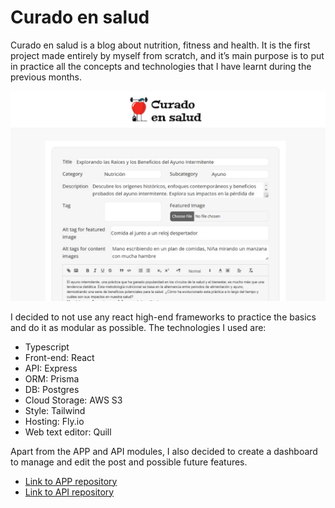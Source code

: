 # Curado en salud

Curado en salud is a blog about nutrition, fitness and health. It is the first project made entirely by myself from scratch, and it’s main purpose is to put in practice all the concepts and technologies that I have learnt during the previous months.

![Dashboard screenshot](/src/assets/dashboard-screenshot.png)

I decided to not use any react high-end frameworks to practice the basics and do it as modular as possible. The technologies I used are:

- Typescript
- Front-end: React
- API: Express
- ORM: Prisma
- DB: Postgres
- Cloud Storage: AWS S3
- Style: Tailwind
- Hosting: Fly.io
- Web text editor: Quill

Apart from the APP and API modules, I also decided to create a dashboard to manage and edit the post and possible future features.

- [Link to APP repository](https://github.com/JSaimonDev/curado-en-salud-app)
- [Link to API repository](https://github.com/JSaimonDev/curado-en-salud-api)
